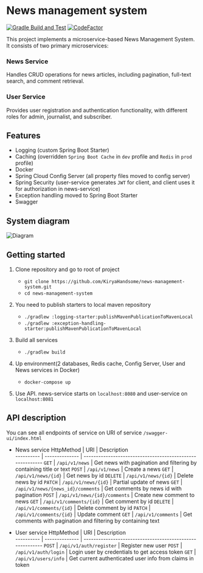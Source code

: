 # News management system

[![Gradle Build and Test](https://github.com/KiryaHandsome/news-management-system/actions/workflows/build.yml/badge.svg?branch=main)](https://github.com/KiryaHandsome/news-management-system/actions/workflows/build.yml)
[![CodeFactor](https://www.codefactor.io/repository/github/kiryahandsome/news-management-system/badge)](https://www.codefactor.io/repository/github/kiryahandsome/news-management-system)

This project implements a microservice-based News Management System.
It consists of two primary microservices:

### News Service

Handles CRUD operations for news articles, including pagination,
full-text search, and comment retrieval.

### User Service

Provides user registration and authentication functionality,
with different roles for admin, journalist, and subscriber.

## Features

* Logging (custom Spring Boot Starter)
* Caching (overridden `Spring Boot Cache` in `dev` profile and `Redis` in `prod` profile)
* Docker
* Spring Cloud Config Server (all property files moved to config server)
* Spring Security (user-service generates `JWT` for client, and client uses it for authorization in news-service)
* Exception handling moved to Spring Boot Starter
* Swagger

## System diagram

![Diagram](https://gist.githubusercontent.com/KiryaHandsome/6edb35a4bf2f3c714f3ec393bf1e443c/raw/6573b224802be00be7af343a29c070e544f74e5c/diagram.png)

## Getting started

1. Clone repository and go to root of project
    * `git clone https://github.com/KiryaHandsome/news-management-system.git`
    * `cd news-management-system`

2. You need to publish starters to local maven repository
    * `./gradlew :logging-starter:publishMavenPublicationToMavenLocal`
    * `./gradlew :exception-handling-starter:publishMavenPublicationToMavenLocal`

3. Build all services
    * `./gradlew build`

4. Up environment(2 databases, Redis cache, Config Server, User and News services in Docker)
    * ```docker-compose up```

5. Use API. news-service starts on `localhost:8080` and user-service on `localhost:8081`

## API description

You can see all endpoints of service on URI of service ```/swagger-ui/index.html```

* News service
  HttpMethod | URI | Description                                               
  ---------- | -------------- | ---------------------------------------------------------
  `GET`      | `/api/v1/news` | Get news with pagination and filtering by containing title or text
  `POST`     | `/api/v1/news` | Create a news
  `GET`      | `/api/v1/news/{id}` | Get news by id
  `DELETE`   | `/api/v1/news/{id}` | Delete news by id
  `PATCH`    | `/api/v1/news/{id}` | Partial update of news
  `GET`      | `/api/v1/news/{news_id}/comments` | Get comments by news id with pagination
  `POST`     | `/api/v1/news/{id}/comments` | Create new comment to news
  `GET`      | `/api/v1/comments/{id}` | Get comment by id
  `DELETE`   | `/api/v1/comments/{id}` | Delete comment by id
  `PATCH`    | `/api/v1/comments/{id}` | Update comment
  `GET`      | `/api/v1/comments` | Get comments with pagination and filtering by containing text

* User service
  HttpMethod | URI | Description                                               
  ---------- | -------------- | ---------------------------------------------------------
  `POST`     | `/api/v1/auth/register` | Register new user
  `POST`     | `/api/v1/auth/login` | Login user by credentials to get access token
  `GET`      | `/api/v1/users/info` | Get current authenticated user info from claims in token
